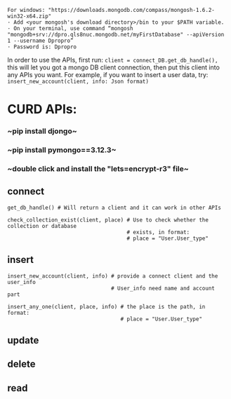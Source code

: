 ```Download the mongoDB command to your computer
For windows: "https://downloads.mongodb.com/compass/mongosh-1.6.2-win32-x64.zip"
· Add <your mongosh's download directory>/bin to your $PATH variable.
· On your terminal, use command “mongosh "mongodb+srv://dpro.qls8nuc.mongodb.net/myFirstDatabase" --apiVersion 1 --username Dpropro”
· Password is: Dpropro
```

In order to use the APIs, first run:
`client = connect_DB.get_db_handle(),`
this will let you got a mongo DB client connection,
then put this client into any APIs you want.
For example, if you want to insert a user data, try:
`insert_new_account(client, info: Json format)`

# CURD APIs: #
### ~pip install djongo~
### ~pip install pymongo==3.12.3~
### ~double click and install the "lets=encrypt-r3" file~
## connect ##
```angular2html
get_db_handle() # Will return a client and it can work in other APIs
```
```angular2html
check_collection_exist(client, place) # Use to check whether the collection or database
                                      # exists, in format:
                                      # place = "User.User_type"
```
## insert ##
```angular2html
insert_new_account(client, info) # provide a connect client and the user_info
                                 # User_info need name and account part
```
```angular2html
insert_any_one(client, place, info) # the place is the path, in format:
                                    # place = "User.User_type"
```
## update ##


## delete ##


## read ##




